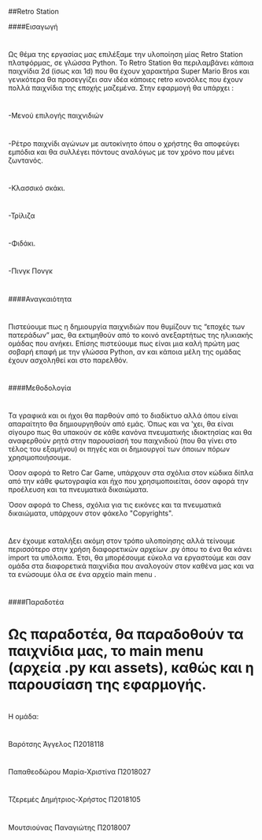##Retro Station 

####Εισαγωγή 
#
Ως θέμα της εργασίας μας επιλέξαμε την υλοποίηση μίας Retro Station πλατφόρμας, σε γλώσσα Python. To Retro Station θα περιλαμβάνει κάποια παιχνίδια 2d (ίσως και 1d) που θα έχουν χαρακτήρα Super Mario Bros και γενικότερα θα προσεγγίζει σαν ιδέα κάποιες retro κονσόλες που έχουν πολλά παιχνίδια της εποχής μαζεμένα. 
Στην εφαρμογή θα υπάρχει : 
#
 -Μενού επιλογής παιχνιδιών
#
 -Ρέτρο παιχνίδι αγώνων με αυτοκίνητο όπου ο χρήστης θα αποφεύγει εμπόδια και θα συλλέγει πόντους αναλόγως με τον χρόνο που μένει ζωντανός. 
#
 -Κλασσικό σκάκι. 
#
-Τρίλιζα
#
-Φιδάκι. 
#
-Πινγκ Πονγκ
#
####Αναγκαιότητα 
#
Πιστεύουμε πως η δημιουργία παιχνιδιών που θυμίζουν τις “εποχές των πατεράδων” μας, θα εκτιμηθούν από το κοινό ανεξαρτήτως της ηλικιακής ομάδας που ανήκει. Επίσης πιστεύουμε πως είναι μια καλή πρώτη μας σοβαρή επαφή με την γλώσσα Python, αν και κάποια μέλη της ομάδας έχουν ασχοληθεί και στο παρελθόν. 
#
####Μεθοδολογία 
#
Τα γραφικά και οι ήχοι θα παρθούν από το διαδίκτυο αλλά όπου είναι απαραίτητο θα δημιουργηθούν από εμάς. Όπως και να 'χει, θα είναι σίγουρο πως θα υπακούν σε κάθε κανόνα πνευματικής ιδιοκτησίας και θα αναφερθούν ρητά στην παρουσίασή του παιχνιδιού (που θα γίνει στο τέλος του εξαμήνου) οι πηγές και οι δημιουργοί των όποιων πόρων χρησιμοποιήσουμε.

Όσον αφορά το Retro Car Game, υπάρχουν στα σχόλια στον κώδικα δίπλα από την κάθε φωτογραφία και ήχο που χρησιμοποιείται, όσον αφορά την προέλευση και τα πνευματικά δικαιώματα.

Όσον αφορά το Chess, σχόλια για τις εικόνες και τα πνευματικά δικαιώματα, υπάρχουν στον φάκελο "Copyrights".
#
Δεν έχουμε καταλήξει ακόμη στον τρόπο υλοποίησης αλλά τείνουμε περισσότερο στην χρήση διαφορετικών αρχείων .py όπου το ένα θα κάνει import τα υπόλοιπα. Έτσι, θα μπορέσουμε εύκολα να εργαστούμε και σαν ομάδα στα διαφορετικά παιχνίδια που αναλογούν στον καθένα μας και να τα ενώσουμε όλα σε ένα αρχείο main menu . 
#
####Παραδοτέα 

#	Ως παραδοτέα, θα παραδοθούν τα παιχνίδια μας, το main menu (αρχεία .py και assets), καθώς και η παρουσίαση της εφαρμογής. 

#

Η ομάδα: 
#
Βαρότσης Άγγελος Π2018118 
#
Παπαθεοδώρου Μαρία-Χριστίνα Π2018027 
#
Τζερεμές Δημήτριος-Χρήστος Π2018105 
#
Μουτσιούνας Παναγιώτης Π2018007 
